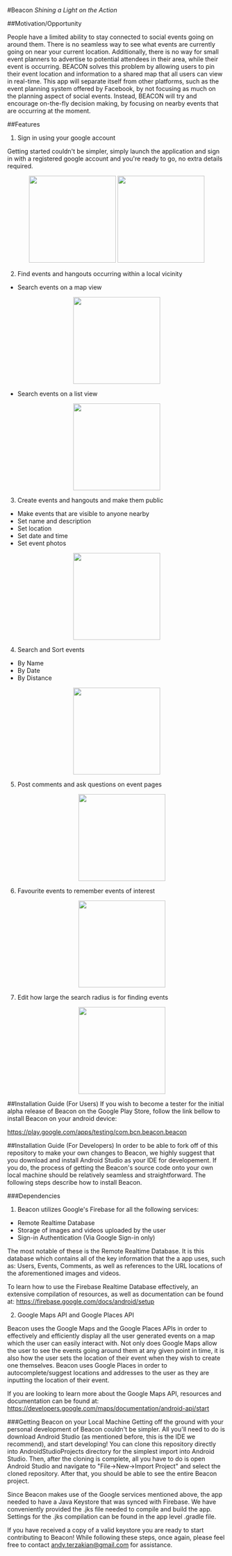 #Beacon
*Shining a Light on the Action*

##Motivation/Opportunity

People have a limited ability to stay connected to social events going on around them. 
There is no seamless way to see what events are currently going on near your current location. 
Additionally, there is no way for small event planners to advertise to potential attendees in their area, while their event is occurring. 
BEACON solves this problem by allowing users to pin their event location and information to a shared map that all users can view in real-time. 
This app will separate itself from other platforms, such as the event planning system offered by Facebook, by not focusing as much on the planning aspect of social events. 
Instead, BEACON will try and encourage on-the-fly decision making, by focusing on nearby events that are occurring at the moment. 

##Features

1. Sign in using your google account
   
  Getting started couldn't be simpler, simply launch the application and sign in with a registered google account and you're ready to     go, no extra details required.
    
   <div style="text-align:center">
   <img src="https://github.com/lsaccoz/Beacon/blob/master/res_demo/splash.png" width="200">
   <img src="https://github.com/lsaccoz/Beacon/blob/master/res_demo/sign_in_photo.jpg" width="200">
   </div>


2. Find events and hangouts occurring within a local vicinity

  * Search events on a map view 
  
   <div style="text-align:center">
   <img src="https://github.com/lsaccoz/Beacon/blob/master/res_demo/world_view.jpg" width="200">
   </div>
   
  * Search events on a list view
  
   <div style="text-align:center">
   <img src="https://github.com/lsaccoz/Beacon/blob/master/res_demo/list_view.jpg" width="200">
   </div>

3. Create events and hangouts and make them public 

  * Make events that are visible to anyone nearby
  * Set name and description
  * Set location
  * Set date and time
  * Set event photos
  
   <div style="text-align:center">
   <img src="https://github.com/lsaccoz/Beacon/blob/master/res_demo/create_event_page.jpg" width="200">
   </div>

4. Search and Sort events

  * By Name
  * By Date
  * By Distance
  
   <div style="text-align:center">
   <img src="https://github.com/lsaccoz/Beacon/blob/master/res_demo/search_feature.jpg" width="200">
   </div>

5. Post comments and ask questions on event pages

   <div style="text-align:center">
   <img src="https://github.com/lsaccoz/Beacon/blob/master/res_demo/comments_example.jpg" width="200">
   </div>

6. Favourite events to remember events of interest

   <div style="text-align:center">
   <img src="https://github.com/lsaccoz/Beacon/blob/master/res_demo/favourites_page.jpg" width="200">
   </div>

7. Edit how large the search radius is for finding events

   <div style="text-align:center">
   <img src="https://github.com/lsaccoz/Beacon/blob/master/res_demo/settings_page.jpg" width="200">
   </div>

##Installation Guide (For Users)
If you wish to become a tester for the initial alpha release of Beacon on the Google Play Store, follow the link bellow to install Beacon on your android device:

https://play.google.com/apps/testing/com.bcn.beacon.beacon

##Installation Guide (For Developers)
In order to be able to fork off of this repository to make your own changes to Beacon, we highly suggest that you download and install  Android Studio as your IDE for developement. If you do, the process of getting the Beacon's source code onto your own local machine should be relatively seamless and straightforward. The following steps describe how to install Beacon.

###Dependencies
1. Beacon utilizes Google's Firebase for all the following services:

  * Remote Realtime Database
  * Storage of images and videos uploaded by the user
  * Sign-in Authentication (Via Google Sign-in only)
 
 The most notable of these is the Remote Realtime Database. It is this database which contains all of the key information that the a app uses, such as: Users, Events, Comments, as well as references to the URL locations of the aforementioned images and videos. 

 To learn how to use the Firebase Realtime Database effectively, an extensive compilation of resources, as well as documentation can be found at: https://firebase.google.com/docs/android/setup

2. Google Maps API and Google Places API

 Beacon uses the Google Maps and the Google Places APIs in order to effectively and efficiently display all the user generated events on a map which the user can easily interact with. Not only does Google Maps allow the user to see the events going around them at any given point in time, it is also how the user sets the location of their event when they wish to create one themselves. Beacon uses Google Places in order to autocomplete/suggest locations and addresses to the user as they are inputting the location of their event.
 
 If you are looking to learn more about the Google Maps API, resources and documentation can be found at: https://developers.google.com/maps/documentation/android-api/start
 
###Getting Beacon on your Local Machine
Getting off the ground with your personal development of Beacon couldn't be simpler. All you'll need to do is download Android Studio (as mentioned before, this is the IDE we recommend), and start developing! You can clone this repository directly into AndroidStudioProjects directory for the simplest import into Android Studio. Then, after the cloning is complete, all you have to do is open Android Studio and navigate to "File->New->Import Project" and select the cloned repository. After that, you should be able to see the entire Beacon project.

Since Beacon makes use of the Google services mentioned above, the app needed to have a Java Keystore that was synced with Firebase. We have conveniently provided the .jks file needed to compile and build the app. Settings for the .jks compilation can be found in the app level .gradle file.

If you have received a copy of a valid keystore you are ready to start contributing to Beacon! While following these steps, once again, please feel free to contact andy.terzakian@gmail.com for assistance.
